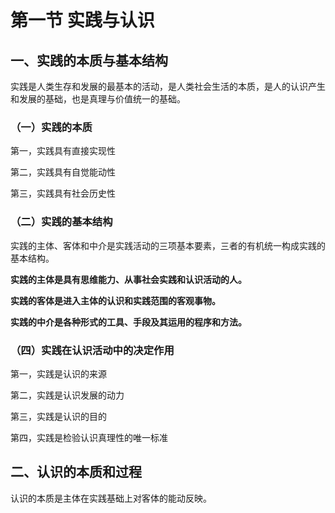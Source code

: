 # 第一节 实践与认识

## 一、实践的本质与基本结构

实践是人类生存和发展的最基本的活动，是人类社会生活的本质，是人的认识产生和发展的基础，也是真理与价值统一的基础。

### （一）实践的本质

第一，实践具有直接实现性

第二，实践具有自觉能动性

第三，实践具有社会历史性

### （二）实践的基本结构

实践的主体、客体和中介是实践活动的三项基本要素，三者的有机统一构成实践的基本结构。

**实践的主体是具有思维能力、从事社会实践和认识活动的人。**

**实践的客体是进入主体的认识和实践范围的客观事物。**

**实践的中介是各种形式的工具、手段及其运用的程序和方法。**

### （四）实践在认识活动中的决定作用

第一，实践是认识的来源

第二，实践是认识发展的动力

第三，实践是认识的目的

第四，实践是检验认识真理性的唯一标准

## 二、认识的本质和过程

认识的本质是主体在实践基础上对客体的能动反映。

